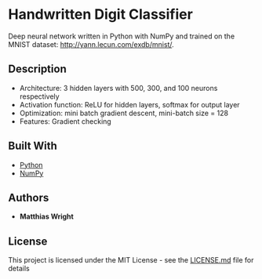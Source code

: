  # Handwritten Digit Classifier

Deep neural network written in Python with NumPy and trained on the MNIST dataset: http://yann.lecun.com/exdb/mnist/.

## Description
* Architecture: 3 hidden layers with 500, 300, and 100 neurons respectively
* Activation function: ReLU for hidden layers, softmax for output layer
* Optimization: mini batch gradient descent, mini-batch size = 128
* Features: Gradient checking


## Built With

* [Python](https://www.python.org/) 
* [NumPy](http://www.numpy.org/) 


## Authors

* **Matthias Wright**

## License

This project is licensed under the MIT License - see the [LICENSE.md](LICENSE.md) file for details
